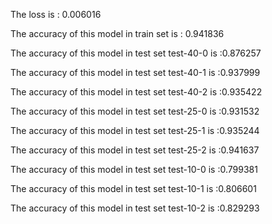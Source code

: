 The loss is : 0.006016

The accuracy of this model in train set is : 0.941836

The accuracy of this model in test set test-40-0 is :0.876257

The accuracy of this model in test set test-40-1 is :0.937999

The accuracy of this model in test set test-40-2 is :0.935422

The accuracy of this model in test set test-25-0 is :0.931532

The accuracy of this model in test set test-25-1 is :0.935244

The accuracy of this model in test set test-25-2 is :0.941637

The accuracy of this model in test set test-10-0 is :0.799381

The accuracy of this model in test set test-10-1 is :0.806601

The accuracy of this model in test set test-10-2 is :0.829293
